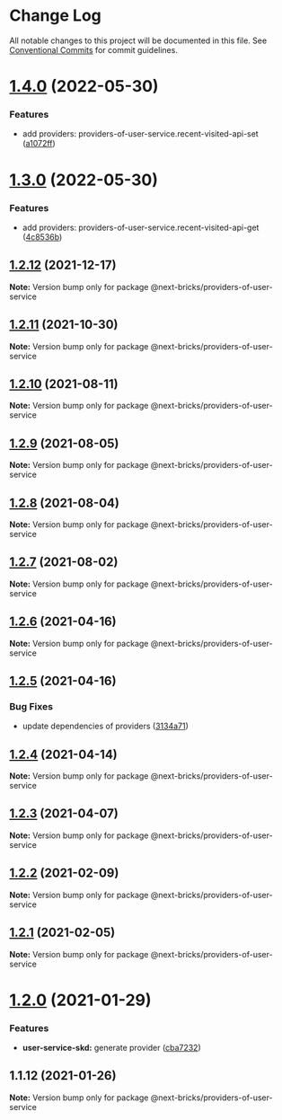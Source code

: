 # Change Log

All notable changes to this project will be documented in this file.
See [Conventional Commits](https://conventionalcommits.org) for commit guidelines.

# [1.4.0](https://github.com/easyops-cn/next-providers/compare/@next-bricks/providers-of-user-service@1.3.0...@next-bricks/providers-of-user-service@1.4.0) (2022-05-30)

### Features

- add providers: providers-of-user-service.recent-visited-api-set ([a1072ff](https://github.com/easyops-cn/next-providers/commit/a1072ff0a78e65350beca15fcdfa7365b6d1a10d))

# [1.3.0](https://github.com/easyops-cn/next-providers/compare/@next-bricks/providers-of-user-service@1.2.12...@next-bricks/providers-of-user-service@1.3.0) (2022-05-30)

### Features

- add providers: providers-of-user-service.recent-visited-api-get ([4c8536b](https://github.com/easyops-cn/next-providers/commit/4c8536b8302eaffa8bda18506843a04215f86242))

## [1.2.12](https://github.com/easyops-cn/next-providers/compare/@next-bricks/providers-of-user-service@1.2.11...@next-bricks/providers-of-user-service@1.2.12) (2021-12-17)

**Note:** Version bump only for package @next-bricks/providers-of-user-service

## [1.2.11](https://github.com/easyops-cn/next-providers/compare/@next-bricks/providers-of-user-service@1.2.10...@next-bricks/providers-of-user-service@1.2.11) (2021-10-30)

**Note:** Version bump only for package @next-bricks/providers-of-user-service

## [1.2.10](https://github.com/easyops-cn/next-providers/compare/@next-bricks/providers-of-user-service@1.2.9...@next-bricks/providers-of-user-service@1.2.10) (2021-08-11)

**Note:** Version bump only for package @next-bricks/providers-of-user-service

## [1.2.9](https://github.com/easyops-cn/next-providers/compare/@next-bricks/providers-of-user-service@1.2.8...@next-bricks/providers-of-user-service@1.2.9) (2021-08-05)

**Note:** Version bump only for package @next-bricks/providers-of-user-service

## [1.2.8](https://github.com/easyops-cn/next-providers/compare/@next-bricks/providers-of-user-service@1.2.7...@next-bricks/providers-of-user-service@1.2.8) (2021-08-04)

**Note:** Version bump only for package @next-bricks/providers-of-user-service

## [1.2.7](https://github.com/easyops-cn/next-providers/compare/@next-bricks/providers-of-user-service@1.2.6...@next-bricks/providers-of-user-service@1.2.7) (2021-08-02)

**Note:** Version bump only for package @next-bricks/providers-of-user-service

## [1.2.6](https://github.com/easyops-cn/next-providers/compare/@next-bricks/providers-of-user-service@1.2.5...@next-bricks/providers-of-user-service@1.2.6) (2021-04-16)

**Note:** Version bump only for package @next-bricks/providers-of-user-service

## [1.2.5](https://github.com/easyops-cn/next-providers/compare/@next-bricks/providers-of-user-service@1.2.4...@next-bricks/providers-of-user-service@1.2.5) (2021-04-16)

### Bug Fixes

- update dependencies of providers ([3134a71](https://github.com/easyops-cn/next-providers/commit/3134a71758f1ec4e9a0b5423e3f78d39e46bb196))

## [1.2.4](https://github.com/easyops-cn/next-providers/compare/@next-bricks/providers-of-user-service@1.2.3...@next-bricks/providers-of-user-service@1.2.4) (2021-04-14)

**Note:** Version bump only for package @next-bricks/providers-of-user-service

## [1.2.3](https://github.com/easyops-cn/next-providers/compare/@next-bricks/providers-of-user-service@1.2.2...@next-bricks/providers-of-user-service@1.2.3) (2021-04-07)

**Note:** Version bump only for package @next-bricks/providers-of-user-service

## [1.2.2](https://github.com/easyops-cn/next-providers/compare/@next-bricks/providers-of-user-service@1.2.1...@next-bricks/providers-of-user-service@1.2.2) (2021-02-09)

**Note:** Version bump only for package @next-bricks/providers-of-user-service

## [1.2.1](https://github.com/easyops-cn/next-providers/compare/@next-bricks/providers-of-user-service@1.2.0...@next-bricks/providers-of-user-service@1.2.1) (2021-02-05)

**Note:** Version bump only for package @next-bricks/providers-of-user-service

# [1.2.0](https://github.com/easyops-cn/next-providers/compare/@next-bricks/providers-of-user-service@1.1.12...@next-bricks/providers-of-user-service@1.2.0) (2021-01-29)

### Features

- **user-service-skd:** generate provider ([cba7232](https://github.com/easyops-cn/next-providers/commit/cba7232b10fa3182b528333c69c451ab7b8c8661))

## 1.1.12 (2021-01-26)

**Note:** Version bump only for package @next-bricks/providers-of-user-service
